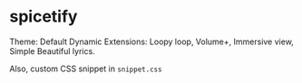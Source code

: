 # spicetify
Theme: Default Dynamic
Extensions: Loopy loop, Volume+, Immersive view, Simple Beautiful lyrics.

Also, custom CSS snippet in `snippet.css`
